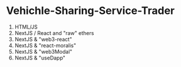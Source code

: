 # Vehichle-Sharing-Service-Trader

1. HTML/JS 
2. NextJS / React and "raw" ethers 
3. NextJS & "web3-react"
4. NextJS & "react-moralis"
5. NextJS & "web3Modal"
6. NextJS & "useDapp"